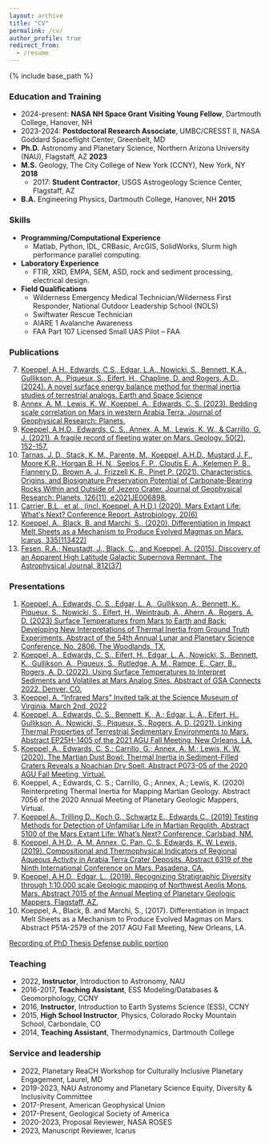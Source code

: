 ```yaml
---
layout: archive
title: "CV"
permalink: /cv/
author_profile: true
redirect_from:
  - /resume
---
```


{% include base_path %}

### Education and Training
  * 2024-present: **NASA NH Space Grant Visiting Young Fellow**, Dartmouth College, Hanover, NH
  * 2023-2024: **Postdoctoral Research Associate**, UMBC/CRESST II, NASA Goddard Spaceflight Center, Greenbelt, MD
  * **Ph.D.** Astronomy and Planetary Science, Northern Arizona University (NAU), Flagstaff, AZ **2023**
  * **M.S.** Geology, The City College of New York (CCNY), New York, NY **2018**
    * 2017: **Student Contractor**, USGS Astrogeology Science Center, Flagstaff, AZ
  * **B.A.** Engineering Physics, Dartmouth College, Hanover, NH **2015**
  
### Skills
  * **Programming/Computational Experience**
      * Matlab, Python, IDL, CRBasic, ArcGIS, SolidWorks, Slurm high performance parallel computing.
  * **Laboratory Experience**
      * FTIR, XRD, EMPA, SEM, ASD, rock and sediment processing, electrical design.
  * **Field Qualifications**
      * Wilderness Emergency Medical Technician/Wilderness First Responder, National Outdoor Leadership School (NOLS)
      * Swiftwater Rescue Technician
      * AIARE 1 Avalanche Awareness
      * FAA Part 107 Licensed Small UAS Pilot – FAA 

### Publications
  7. [Koeppel, A.H., Edwards, C.S., Edgar, L.A., Nowicki, S., Bennett, K.A., Gullikson, A., Piqueux, S., Eifert, H., Chapline, D. and Rogers, A.D., (2024). A novel surface energy balance method for thermal inertia studies of terrestrial analogs. Earth and Space Science](https://agupubs.onlinelibrary.wiley.com/doi/full/10.1029/2023EA003259)
  6. [Annex, A. M., Lewis, K. W., Koeppel, A., Edwards, C. S. (2023). Bedding scale correlation on Mars in western Arabia Terra. Journal of Geophysical Research: Planets.](https://agupubs.onlinelibrary.wiley.com/doi/abs/10.1029/2023JE007776)
  5. [Koeppel, A.H.D., Edwards, C. S., Annex, A. M., Lewis, K. W., & Carrillo, G. J. (2021). A fragile record of fleeting water on Mars. Geology. 50(2), 152-157.](https://pubs.geoscienceworld.org/gsa/geology/article/50/2/152/608434/A-fragile-record-of-fleeting-water-on-Mars)
  4. [Tarnas, J. D., Stack, K. M., Parente, M., Koeppel, A.H.D., Mustard J. F., Moore K.R., Horgan B. H. N., Seelos F. P., Cloutis E. A., Kelemen P. B., Flannery D., Brown A. J., Frizzell K. R., Pinet P. (2021). Characteristics, Origins, and Biosignature Preservation Potential of Carbonate‐Bearing Rocks Within and Outside of Jezero Crater. Journal of Geophysical Research: Planets, 126(11), e2021JE006898.](https://agupubs.onlinelibrary.wiley.com/doi/full/10.1029/2021JE006898)
  3. [Carrier, B.L., et al., (incl. Koeppel, A.H.D.) (2020). Mars Extant Life: What's Next? Conference Report. Astrobiology, 20(6)](https://www.liebertpub.com/doi/10.1089/ast.2020.2237)
  2. [Koeppel, A., Black, B. and Marchi, S., (2020). Differentiation in Impact Melt Sheets as a Mechanism to Produce Evolved Magmas on Mars. Icarus, 335(113422)](https://www.sciencedirect.com/science/article/pii/S0019103519303525?casa_token=l4-NLSCMms8AAAAA:hTMDQQzRWfDp0cJ_FcN99kxUS7rIHCqiJ9ZDHjzKdzlyWisGzouzcTJ4cWcXaOuRNBi-FaTtr1E)
  1. [Fesen, R.A.; Neustadt, J., Black, C., and Koeppel, A. (2015). Discovery of an Apparent High Latitude Galactic Supernova Remnant. The Astrophysical Journal, 812(37)](https://iopscience.iop.org/article/10.1088/0004-637X/812/1/37/meta)
  
### Presentations
  1. [Koeppel, A., Edwards, C. S., Edgar, L. A., Gullikson, A., Bennett, K., Piqueux, S., Nowicki, S., Eifert, H., Weintraub, A., Ahern, A., Rogers, A. D. (2023) Surface Temperatures from Mars to Earth and Back: Developing New Interpretations of Thermal Inertia from Ground Truth Experiments. Abstract of the 54th Annual Lunar and Planetary Science Conference. No. 2806. The Woodlands, TX.](https://www.hou.usra.edu/meetings/lpsc2023/pdf/1378.pdf)
  2. [Koeppel, A., Edwards, C. S., Eifert, H., Edgar, L. A., Nowicki, S., Bennett, K., Gullikson, A., Piqueux, S., Rutledge, A. M., Rampe, E., Carr, B., Rogers, A. D. (2022). Using Surface Temperatures to Interpret Sediments and Volatiles at Mars Analog Sites. Abstract of GSA Connects 2022. Denver, CO.](https://gsa.confex.com/gsa/2022AM/webprogram/Paper377689.html)
  3. [Koeppel, A. “Infrared Mars” Invited talk at the Science Museum of Virginia. March 2nd, 2022](https://www.youtube.com/watch?v=vCP_q8-Ac8I)
  4. [Koeppel, A., Edwards, C. S., Bennett, K., A.; Edgar, L. A., Eifert, H., Gullikson, A., Nowicki, S., Piqueux, S., Rogers, A. D. (2021). Linking Thermal Properties of Terrestrial Sedimentary Environments to Mars. Abstract EP25H-1405 of the 2021 AGU Fall Meeting, New Orleans, LA.](https://www.authorea.com/doi/full/10.1002/essoar.10509889.1)
  5. [Koeppel, A., Edwards, C. S.; Carrillo, G.; Annex, A. M.; Lewis, K. W. (2020). The Martian Dust Bowl: Thermal Inertia in Sediment-Filled Craters Reveals a Noachian Dry Spell. Abstract P073-05 of the 2020 AGU Fall Meeting, Virtual.](https://ui.adsabs.harvard.edu/abs/2020AGUFMP073...05K/abstract)
  6. Koeppel, A.; Edwards, C. S.; Carrillo, G.; Annex, A.; Lewis, K. (2020) Reinterpreting Thermal Inertia for Mapping Martian Geology. Abstract 7056 of the 2020 Annual Meeting of Planetary Geologic Mappers, Virtual.
  7. [Koeppel A., Trilling D., Koch G., Schwartz E., Edwards C., (2019) Testing Methods for Detection of Unfamiliar Life in Martian Regolith. Abstract 5100 of the Mars Extant Life: What’s Next? Conference, Carlsbad, NM.](https://www.hou.usra.edu/meetings/lifeonmars2019/pdf/5100.pdf)
  8. [Koeppel, A.H.D., A. M. Annex, C. Pan, C. S. Edwards, K. W. Lewis, (2019). Compositional and Thermophysical Indicators of Regional Aqueous Activity in Arabia Terra Crater Deposits. Abstract 6319 of the Ninth International Conference on Mars, Pasadena, CA.](https://www.hou.usra.edu/meetings/ninthmars2019/pdf/6319.pdf)
  9. [Koeppel, A.H.D., Edgar, L., (2019). Recognizing Stratigraphic Diversity through 1:10,000 scale Geologic mapping of Northwest Aeolis Mons, Mars. Abstract 7015 of the Annual Meeting of Planetary Geologic Mappers, Flagstaff, AZ.](https://www.hou.usra.edu/meetings/pgm2019/pdf/7015.pdf)
  10. Koeppel, A., Black, B. and Marchi, S., (2017). Differentiation in Impact Melt Sheets as a Mechanism to Produce Evolved Magmas on Mars. Abstract P51A-2579 of the 2017 AGU Fall Meeting, New Orleans, LA.

[Recording of PhD Thesis Defense public portion](https://nau.zoom.us/rec/share/9o-63HetKPQCaShhpYKqFksMAl0_bPlT4Erf8wFq45iiXDsbnixg7gUVCqoL4Bbp.zmquaOm9OFj8msJU)
  
### Teaching
  * 2022, **Instructor**, Introduction to Astronomy, NAU
  * 2016-2017, **Teaching Assistant**, ESS Modeling/Databases & Geomorphology, CCNY
  * 2016, **Instructor**, Introduction to Earth Systems Science (ESS), CCNY
  * 2015, **High School Instructor**, Physics, Colorado Rocky Mountain School, Carbondale, CO
  * 2014, **Teaching Assistant**, Thermodynamics, Dartmouth College
  
### Service and leadership
  * 2022, Planetary ReaCH Workshop for Culturally Inclusive Planetary Engagement, Laurel, MD
  * 2019-2023, NAU Astronomy and Planetary Science Equity, Diversity & Inclusivity Committee
  * 2017-Present, American Geophysical Union
  * 2017-Present, Geological Society of America
  * 2020-2023, Proposal Reviewer, NASA ROSES
  * 2023, Manuscript Reviewer, Icarus

